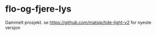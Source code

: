 # flo-og-fjere-lys

Gammelt prosjekt. se https://github.com/matsjp/tide-light-v2 for nyeste versjon
